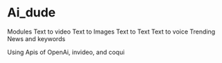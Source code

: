 # Ai_dude
Modules
Text to video
Text to Images
Text to Text
Text to voice
Trending News and keywords

Using Apis of OpenAi, invideo, and coqui
